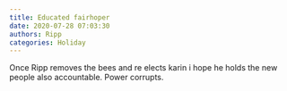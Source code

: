 ```yaml
---
title: Educated fairhoper
date: 2020-07-28 07:03:30
authors: Ripp
categories: Holiday
---
```


 Once Ripp removes the bees and re elects karin i hope he holds the new people also accountable. Power corrupts.